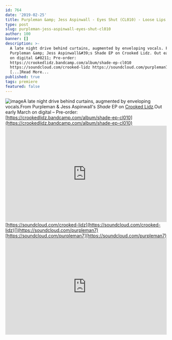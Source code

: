 ```yaml
---
id: 764
date: '2019-02-25'
title: Purpleman &amp; Jess Aspinwall - Eyes Shut (CL010) - Loose Lips
type: post
slug: purpleman-jess-aspinwall-eyes-shut-cl010
author: 100
banner: []
description: >-
  A late night drive behind curtains, augmented by enveloping vocals. From
  Purpleman &amp; Jess Aspinwall&#39;s Shade EP on Crooked Lidz. Out early March
  on digital &#8211; Pre-order:
  https://crookedlidz.bandcamp.com/album/shade-ep-cl010
  https://soundcloud.com/crooked-lidz https://soundcloud.com/purpleman7
  [...]Read More...
published: true
tags: premiere
featured: false
---
```

![image](../undefined)A late night drive behind curtains, augmented by enveloping vocals.From Purpleman & Jess Aspinwall's _Shade_ EP on [Crooked Lidz](https://soundcloud.com/crooked-lidz).Out early March on digital – Pre-order: [](https://crookedlidz.bandcamp.com/album/shade-ep-cl010)[https://crookedlidz.bandcamp.com/album/shade-ep-cl010](https://crookedlidz.bandcamp.com/album/shade-ep-cl010)<iframe width='100%' height='300' scrolling='no' frameborder='no' allow='autoplay' src='https://w.soundcloud.com/player/?url=https%3A//api.soundcloud.com/tracks/581264754&color=%23ff5500&auto_play=false&hide_related=false&show_comments=true&show_user=true&show_reposts=false&show_teaser=true'></iframe>[](https://soundcloud.com/crooked-lidz)[https://soundcloud.com/crooked-lidz](https://soundcloud.com/crooked-lidz)[](https://soundcloud.com/purpleman7)[https://soundcloud.com/purpleman7](https://soundcloud.com/purpleman7)<iframe width='100%' height='300' scrolling='no' frameborder='no' allow='autoplay' src='https://www.youtube.com/embed/7kKL5mg659c'></iframe>